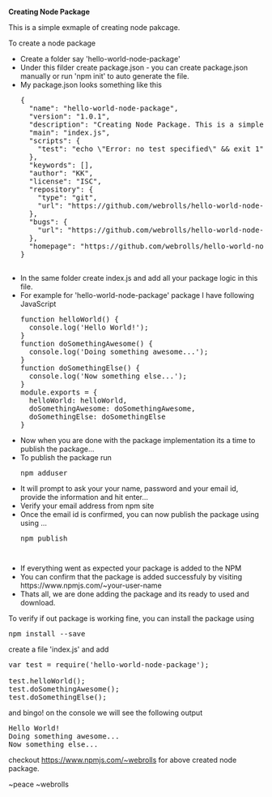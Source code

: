 <strong>Creating Node Package</strong>
<p>This is a simple exmaple of creating node pakcage.</p>
To create a node package 
<ul>
<li>Create a folder say 'hello-world-node-package'</li>
<li>Under this filder create package.json - you can create package.json manually or run 'npm init' to auto generate the file.</li>
<li>My package.json looks something like this
<pre>
{
  "name": "hello-world-node-package",
  "version": "1.0.1",
  "description": "Creating Node Package. This is a simple exmaple of creating node pakcage.",
  "main": "index.js",
  "scripts": {
    "test": "echo \"Error: no test specified\" && exit 1"
  },
  "keywords": [],
  "author": "KK",
  "license": "ISC",
  "repository": {
    "type": "git",
    "url": "https://github.com/webrolls/hello-world-node-package.git"
  },
  "bugs": {
    "url": "https://github.com/webrolls/hello-world-node-package/issues"
  },
  "homepage": "https://github.com/webrolls/hello-world-node-package#readme"
}

</pre>
</li>
<li>In the same folder create index.js and add all your package logic in this file.</li>
<li>For example for 'hello-world-node-package' package I have following JavaScript
<pre>
function helloWorld() {
  console.log('Hello World!');
}
function doSomethingAwesome() {
  console.log('Doing something awesome...');  
}
function doSomethingElse() {
  console.log('Now something else...'); 
}
module.exports = {
  helloWorld: helloWorld,
  doSomethingAwesome: doSomethingAwesome,
  doSomethingElse: doSomethingElse
}
</pre>
</li>
<li>Now when you are done with the package implementation its a time to publish the package... </li>
<li>To publish the package run <pre>npm adduser</pre></li>
<li>It will prompt to ask your your name, password and your email id, provide the information and hit enter...</li>
<li>Verify your email address from npm site</li>
<li>Once the email id is confirmed, you can now publish the package using using ... <pre>npm publish<pre></li>
<li>If everything went as expected your package is added to the NPM</li>
<li>You can confirm that the package is added successfuly by visiting https://www.npmjs.com/~your-user-name</li>
<li>Thats all, we are done adding the package and its ready to used and download.</li>
</ul>

To verify if out package is working fine, you can install the package using
<pre>
npm install --save
</pre>

create a file 'index.js' and add
<pre>
var test = require('hello-world-node-package');

test.helloWorld();
test.doSomethingAwesome();
test.doSomethingElse();
</pre>

and bingo! on the console we will see the following output

<pre>
Hello World!
Doing something awesome...
Now something else...
</pre>

checkout https://www.npmjs.com/~webrolls for above created node package.

~peace ~webrolls

